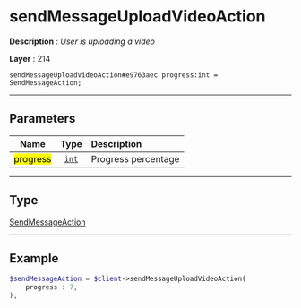 # sendMessageUploadVideoAction

**Description** : *User is uploading a video*

**Layer** : 214

```tl
sendMessageUploadVideoAction#e9763aec progress:int = SendMessageAction;
```

---

## Parameters

| Name | Type | Description |
| :---: | :---: | :--- |
| <mark>progress</mark> | [`int`](type/int) | Progress percentage |

---

## Type

[SendMessageAction](type/SendMessageAction)

---

## Example

```php
$sendMessageAction = $client->sendMessageUploadVideoAction(
	progress : 7,
);
```